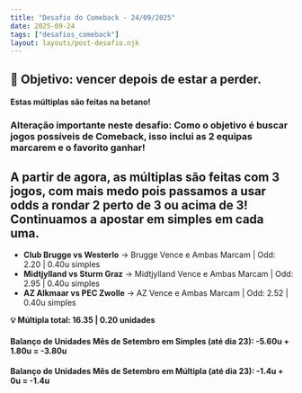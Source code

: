 ```yaml
---
title: "Desafio do Comeback - 24/09/2025"
date: 2025-09-24
tags: ["desafios_comeback"]
layout: layouts/post-desafio.njk
---
```


## 🎯 Objetivo: vencer depois de estar a perder.

#### Estas múltiplas são feitas na betano!
### Alteração importante neste desafio: Como o objetivo é buscar jogos possíveis de Comeback, isso inclui as 2 equipas marcarem e o favorito ganhar!
## A partir de agora, as múltiplas são feitas com 3 jogos, com mais medo pois passamos a usar odds a rondar 2 perto de 3 ou acima de 3! Continuamos a apostar em simples em cada uma.

- **Club Brugge vs Westerlo** → Brugge Vence e Ambas Marcam | Odd: 2.20 | 0.40u simples  
- **Midtjylland vs Sturm Graz** → Midtjylland Vence e Ambas Marcam | Odd: 2.95 | 0.40u simples 
- **AZ Alkmaar vs PEC Zwolle** → AZ Vence e Ambas Marcam | Odd: 2.52 | 0.40u simples  

**💡 Múltipla total: 16.35 | 0.20 unidades**  

#### Balanço de Unidades Mês de Setembro em Simples (até dia 23): -5.60u + 1.80u = -3.80u
#### Balanço de Unidades Mês de Setembro em Múltipla (até dia 23): -1.4u + 0u = -1.4u
